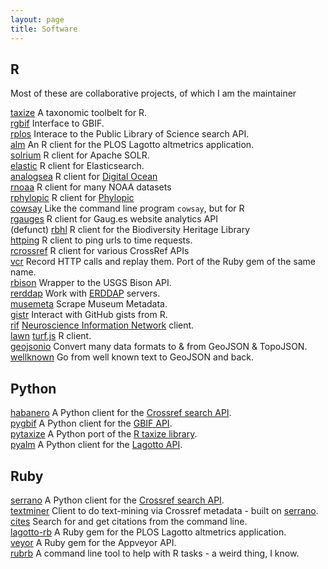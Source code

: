 ```yaml
---
layout: page
title: Software
---
```


## R

Most of these are collaborative projects, of which I am the maintainer

[taxize](https://github.com/ropensci/taxize) <i class="fa fa-chevron-right"></i> A taxonomic toolbelt for R.<br>
[rgbif](https://github.com/ropensci/rgbif) <i class="fa fa-chevron-right"></i> Interface to GBIF.<br>
[rplos](https://github.com/ropensci/rplos) <i class="fa fa-chevron-right"></i> Interace to the Public Library of Science search API.<br>
[alm](https://github.com/ropensci/alm) <i class="fa fa-chevron-right"></i> An R client for the PLOS Lagotto altmetrics application.<br>
[solrium](https://github.com/ropensci/solrium) <i class="fa fa-chevron-right"></i> R client for Apache SOLR.<br>
[elastic](https://github.com/ropensci/elastic) <i class="fa fa-chevron-right"></i> R client for Elasticsearch.<br>
[analogsea](https://github.com/sckott/analogsea) <i class="fa fa-chevron-right"></i> R client for [Digital Ocean](https://www.digitalocean.com/)<br>
[rnoaa](https://github.com/sckott/rnoaa) <i class="fa fa-chevron-right"></i> R client for many NOAA datasets<br>
[rphylopic](https://github.com/sckott/rphylopic) <i class="fa fa-chevron-right"></i> R client for [Phylopic](http://phylopic.org/)<br>
[cowsay](https://github.com/sckott/cowsay) <i class="fa fa-chevron-right"></i> Like the command line program `cowsay`, but for R<br>
[rgauges](https://github.com/ropensci/rgauges) <i class="fa fa-chevron-right"></i> R client for Gaug.es website analytics API<br> (defunct)
[rbhl](https://github.com/ropensci/rbhl) <i class="fa fa-chevron-right"></i> R client for the Biodiversity Heritage Library<br>
[httping](https://github.com/sckott/httping) <i class="fa fa-chevron-right"></i> R client to ping urls to time requests.<br>
[rcrossref](https://github.com/ropensci/rcrossref) <i class="fa fa-chevron-right"></i> R client for various CrossRef APIs<br>
[vcr](https://github.com/ropensci/vcr) <i class="fa fa-chevron-right"></i> Record HTTP calls and replay them. Port of the Ruby gem of the same name.<br>
[rbison](https://github.com/ropensci/rbison) <i class="fa fa-chevron-right"></i> Wrapper to the USGS Bison API.<br>
[rerddap](https://github.com/ropensci/rerddap) <i class="fa fa-chevron-right"></i> Work with [ERDDAP](http://upwell.pfeg.noaa.gov/erddap/index.html) servers.<br>
[musemeta](https://github.com/ropensci/musemeta) <i class="fa fa-chevron-right"></i> Scrape Museum Metadata.<br>
[gistr](https://github.com/ropensci/gistr) <i class="fa fa-chevron-right"></i> Interact with GitHub gists from R.<br>
[rif](https://github.com/ropensci/rif) <i class="fa fa-chevron-right"></i> [
Neuroscience Information Network](http://neuinfo.org/) client.<br>
[lawn](https://github.com/ropensci/lawn) <i class="fa fa-chevron-right"></i> [turf.js](http://turfjs.org/) R client.<br>
[geojsonio](https://github.com/ropensci/geojsonio) <i class="fa fa-chevron-right"></i> Convert many data formats to & from GeoJSON & TopoJSON.<br>
[wellknown](https://github.com/ropensci/wellknown) <i class="fa fa-chevron-right"></i> Go from well known text to GeoJSON and back.

## Python

[habanero](https://github.com/sckott/habanero) <i class="fa fa-chevron-right"></i> A Python client for the [Crossref search API][crapi].<br>
[pygbif](https://github.com/sckott/pygbif) <i class="fa fa-chevron-right"></i> A Python client for the [GBIF API](http://www.gbif.org/developer/summary).<br>
[pytaxize](https://github.com/sckott/pytaxize) <i class="fa fa-chevron-right"></i> A Python port of the [R taxize library](https://github.com/ropensci/taxize).<br>
[pyalm](https://github.com/lagotto/pyalm) <i class="fa fa-chevron-right"></i> A Python client for the [Lagotto API](http://www.lagotto.io/).

## Ruby

[serrano](https://github.com/sckott/serrano) <i class="fa fa-chevron-right"></i> A Python client for the [Crossref search API][crapi].<br>
[textminer](https://github.com/sckott/textminer) <i class="fa fa-chevron-right"></i> Client to do text-mining via Crossref metadata - built on [serrano](https://github.com/sckott/serrano).<br>
[cites](https://github.com/sckott/cites) <i class="fa fa-chevron-right"></i> Search for and get citations from the command line.<br>
[lagotto-rb](https://github.com/lagotto/lagotto-rb) <i class="fa fa-chevron-right"></i> A Ruby gem for the PLOS Lagotto altmetrics application.<br>
[veyor](https://github.com/sckott/veyor) <i class="fa fa-chevron-right"></i> A Ruby gem for the Appveyor API.<br>
[rubrb](https://github.com/sckott/rubrb) <i class="fa fa-chevron-right"></i> A command line tool to help with R tasks - a weird thing, I know.

[crapi]: https://github.com/CrossRef/rest-api-doc/blob/master/rest_api.md

